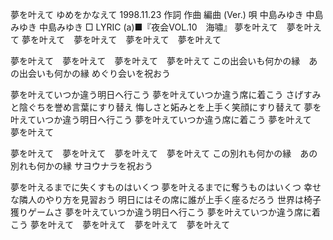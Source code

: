 夢を叶えて
ゆめをかなえて
1998.11.23
作詞  作曲  編曲 (Ver.)   唄
中島みゆき   中島みゆき       中島みゆき
□ LYRIC (a)■『夜会VOL.10　海嘯』
夢を叶えて　夢を叶えて
夢を叶えて　夢を叶えて　夢を叶えて　夢を叶えて

夢を叶えて　夢を叶えて　夢を叶えて　夢を叶えて
この出会いも何かの縁　あの出会いも何かの縁
めぐり会いを祝おう

夢を叶えていつか違う明日へ行こう
夢を叶えていつか違う席に着こう
さげすみと陰ぐちを誉め言葉にすり替え
悔しさと妬みとを上手く笑顔にすり替えて
夢を叶えていつか違う明日へ行こう
夢を叶えていつか違う席に着こう
夢を叶えて　夢を叶えて

夢を叶えて　夢を叶えて　夢を叶えて　夢を叶えて
この別れも何かの縁　あの別れも何かの縁
サヨウナラを祝おう

夢を叶えるまでに失くすものはいくつ
夢を叶えるまでに奪うものはいくつ
幸せな隣人のやり方を見習おう
明日にはその席に誰が上手く座るだろう
世界は椅子獲りゲームさ
夢を叶えていつか違う明日へ行こう
夢を叶えていつか違う席に着こう
夢を叶えて　夢を叶えて　夢を叶えて　夢を叶えて